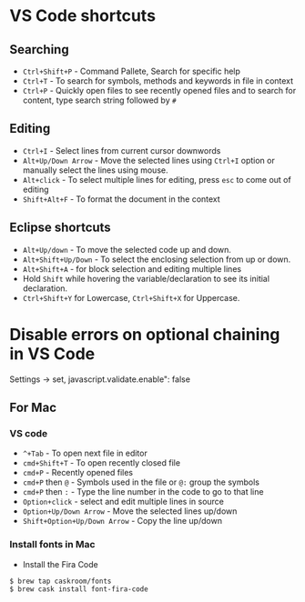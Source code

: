 # VS Code shortcuts

## Searching
- `Ctrl+Shift+P` - Command Pallete, Search for specific help
- `Ctrl+T` - To search for symbols, methods and keywords in file in context
- `Ctrl+P` - Quickly open files to see recently opened files and to search for content, type search string followed by `#`

## Editing
- `Ctrl+I` - Select lines from current cursor downwords
- `Alt+Up/Down Arrow` - Move the selected lines using `Ctrl+I` option or manually select the lines using mouse.
- `Alt+click` - To select multiple lines for editing, press `esc` to come out of editing
- `Shift+Alt+F` - To format the document in the context


## Eclipse shortcuts

- `Alt+Up/down` - To move the selected code up and down.
-	`Alt+Shift+Up/Down` - To select the enclosing selection from up or down.
- `Alt+Shift+A` - for block selection and editing multiple lines
- Hold `Shift` while hovering the variable/declaration to see its initial declaration.
- `Ctrl+Shift+Y` for Lowercase, `Ctrl+Shift+X` for Uppercase.

# Disable errors on optional chaining in VS Code

Settings -> set, javascript.validate.enable": false

## For Mac

### VS code

- `^+Tab` - To open next file in editor
- `cmd+Shift+T` - To open recently closed file
- `cmd+P` - Recently opened files
- `cmd+P` then `@` - Symbols used in the file or `@:` group the symbols
- `cmd+P` then `:` - Type the line number in the code to go to that line
- `Option+click` - select and edit multiple lines in source
- `Option+Up/Down Arrow` - Move the selected lines up/down
- `Shift+Option+Up/Down Arrow` - Copy the line up/down

### Install fonts in Mac

- Install the Fira Code

```
$ brew tap caskroom/fonts
$ brew cask install font-fira-code
```
